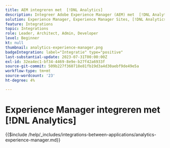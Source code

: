 ```yaml
---
title: AEM integreren met  [!DNL Analytics]
description: Integreer Adobe Experience Manager (AEM) met  [!DNL Analytics]  om gebruikersgedrag op uw website te volgen en te analyseren.
solution: Experience Manager, Experience Manager Sites, [!DNL Analytics]
feature: Integrations
topic: Integrations
role: Leader, Architect, Admin, Developer
level: Beginner
kt: null
thumbnail: analytics-experience-manager.png
badgeIntegration: label="Integratie" type="positive"
last-substantial-update: 2023-07-31T00:00:00Z
exl-id: 32ea4ec1-bf34-4469-8e9e-b27f42a6933f
source-git-commit: 509b227f360718e81fb19d3a4d30aebf9de49e5a
workflow-type: tm+mt
source-wordcount: '23'
ht-degree: 4%

---
```


# Experience Manager integreren met [!DNL Analytics]

{{$include /help/_includes/integrations-between-applications/analytics-experience-manager.md}}
